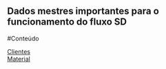 ## Dados mestres importantes para o funcionamento do fluxo SD


#Conteúdo

[Clientes](./cliente.md)   
[Material](./material.md)   
